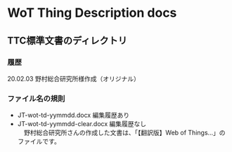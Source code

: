 # WoT Thing Description docs
## TTC標準文書のディレクトリ

### 履歴
20.02.03 野村総合研究所様作成（オリジナル）<br>

### ファイル名の規則
* JT-wot-td-yymmdd.docx 編集履歴あり
* JT-wot-td-yymmdd-clear.docx 編集履歴なし<br>
　野村総合研究所さんの作成した文書は、「【翻訳版】Web of Things…」のファイルです。
